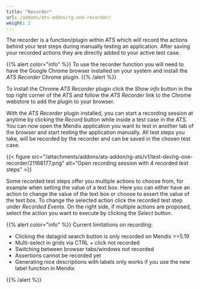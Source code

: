 ```yaml
---
title: "Recorder"
url: /addons/ats-addon/rg-one-recorder/
weight: 2
---
```


The recorder is a function/plugin within ATS which will record the actions behind your test steps during manually testing an application. After saving your recorded actions they are directly added to your active test case.

{{% alert color="info" %}}
To use the recorder function you will need to have the Google Chrome browser installed on your system and install the *ATS Recorder* Chrome plugin.
{{% /alert %}}

To install the Chrome *ATS Recorder* plugin click the *Show info* button in the top right corner of the ATS and follow the *ATS Recorder* link to the Chrome webstore to add the plugin to your browser.

With the *ATS Recorder* plugin installed, you can start a recording session at anytime by clicking the *Record* button while inside a test case in the ATS. You can now open the Mendix application you want to test in another tab of the browser and start testing the application manually. All test steps you take, will be recorded by the recorder and can be saved in the chosen test case.

{{< figure src="/attachments/addons/ats-addon/rg-ats/v1/test-dev/rg-one-recorder/21168177.png" alt="Open recording session with 4 recorded test steps" >}}

Some recorded test steps offer you multiple actions to choose from, for example when setting the value of a text box. Here you can either have an action to change the value of the text box or choose to assert the value of the text box. To change the selected action click the recorded test step under *Recorded Events*. On the right side, if multiple actions are proposed, select the action you want to execute by clicking the *Select* button.

{{% alert color="info" %}}
Current limitations on recording:

* Clicking the datagrid search button is only recorded on Mendix >=5.19
* Multi-select in grids via CTRL + click not recorded
* Switching between browser tabs/windows not recorded
* Assertions cannot be recorded yet
* Generating nice descriptions with labels only works if you use the new label function in Mendix

{{% /alert %}}
